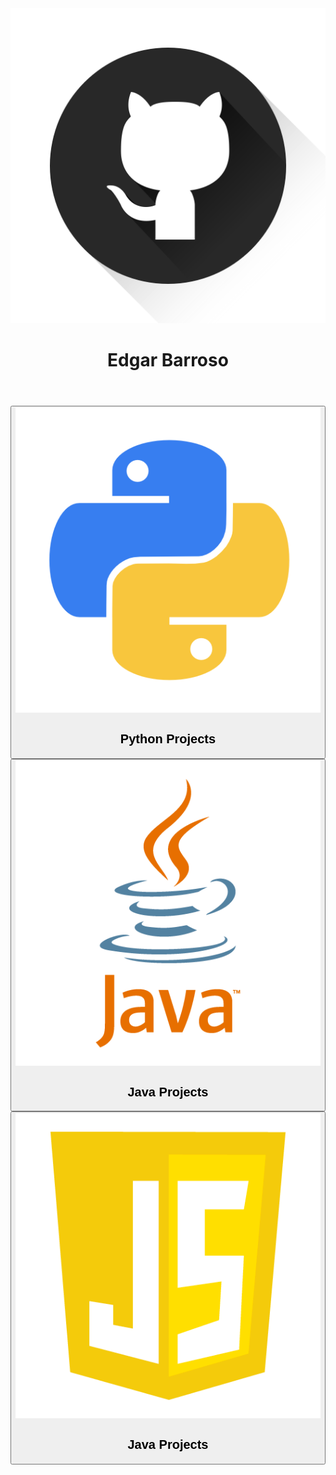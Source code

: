 <head>
    <meta charset="UTF-8">
    <meta http-equiv="X-UA-Compatible" content="IE=edge">
    <meta name="viewport" content="width=device-width, initial-scale=1.0">
    <link rel="stylesheet" href="https://fonts.googleapis.com/css2?family=Open+Sans:wght@400;600;700&display=swap">
    <link rel="stylesheet" href="assets/css/reset.css">
    <link rel="stylesheet" href="assets/css/estilos.css">
</head>
<body>
    <header class="cabecalho">
        <img src="assets\img\banner-github.png" alt="banner do github" class="banner_git">
        <h1>Edgar Barroso</h1>
    </header>
    <main>
        <section class="secao_projetos">
                <button class="botao_python" >
                    <img class="banner_linguagem" src="assets\img\simb-python.png" alt="linguagem python">
                    <div>
                        <h2>Python Projects</h2>
                        <p class="numero_de_projetos"></p>
                    </div>
                </button>
                <button class="botao_java">
                    <img class="banner_linguagem" src="assets\img\simb-java.png" alt="linguagem java">
                    <div>
                        <h2>Java Projects</h2>
                        <p class="numero_de_projetos"></p>
                    </div>
                </button>
                <button class="botao_javascript">
                    <img class="banner_linguagem" src="assets\img\simb-javascript.png" alt="linguagem javascript">
                    <div>
                        <h2>Java Projects</h2>
                        <p class="numero_de_projetos"></p>
                    </div>
                </button>
        </section>
    </main>
</body>
</html>
